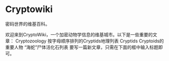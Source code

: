 # 

# Cryptowiki

密码世界的维基百科。

欢迎来到CryptoWiki，一个加密动物学信息的维基城市。以下是一些重要的文章： Cryptozoology 按字母顺序排列的Cryptids地理列表 Cryptids Cryptoids的重要人物 “海蛇”尸体活化石列表 要写一篇新文章，只需在下面的框中输入标题即可。

